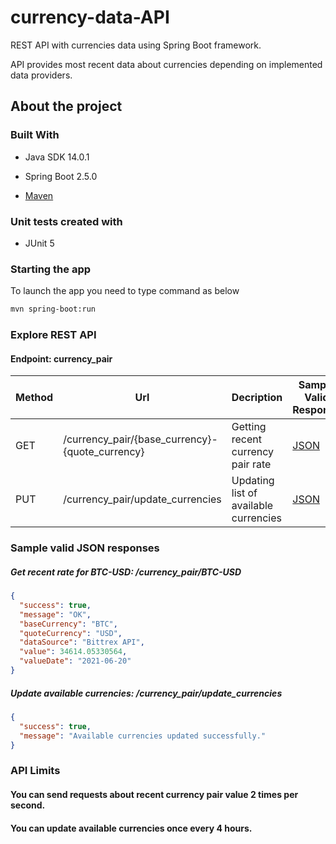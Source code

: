 # currency-data-API
REST API with currencies data using Spring Boot framework.

API provides most recent data about currencies depending on implemented data providers. 

## About the project

### Built With

* Java SDK 14.0.1 

* Spring Boot 2.5.0

* [Maven](https://maven.apache.org)

### Unit tests created with

* JUnit 5

### Starting the app

To launch the app you need to type command as below

```bash
mvn spring-boot:run
```

### Explore REST API

#### Endpoint: currency_pair 

| Method | Url | Decription | Sample Valid Response | 
| ------ | --- | ---------- | --------------------------- |
| GET   | /currency_pair/{base_currency}-{quote_currency} | Getting recent currency pair rate | [JSON](#recent_rate) |
| PUT   | /currency_pair/update_currencies | Updating list of available currencies | [JSON](#update_currencies) |

### Sample valid JSON responses

##### <a id="recent_rate">Get recent rate for BTC-USD: /currency_pair/BTC-USD</a>
```json
{
  "success": true,
  "message": "OK",
  "baseCurrency": "BTC",
  "quoteCurrency": "USD",
  "dataSource": "Bittrex API",
  "value": 34614.05330564,
  "valueDate": "2021-06-20"
}
```

##### <a id="update_currencies">Update available currencies: /currency_pair/update_currencies</a>
```json
{
  "success": true,
  "message": "Available currencies updated successfully."
}
```

### API Limits

#### You can send requests about recent currency pair value 2 times per second.

#### You can update available currencies once every 4 hours.
